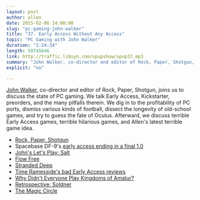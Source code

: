 ```yaml
---
layout: post
author: allen
date: 2015-02-06 14:00:00
slug: "pc-gaming-john-walker"
title: "37. Early Access Without Any Access"
topic: "PC Gaming with John Walker"
duration: "1:24:34"
length: 50745646
link: http://traffic.libsyn.com/upupshow/upup37.mp3
summary: "John Walker, co-director and editor of Rock, Paper, Shotgun, joins us to discuss the state of PC gaming. We talk Early Access, Kickstarter, preorders, and the many pitfalls therein. We dig in to the profitability of PC ports, dismiss various kinds of football, dissect the longevity of old-school games, and try to guess the fate of Oculus. Afterward, we discuss terrible Early Access games, terrible hilarious games, and Allen's latest terrible game idea."
explicit: "no"

---
```


[John Walker](http://www.twitter.com/botherer/), co-director and editor of Rock, Paper, Shotgun, joins us to discuss the state of PC gaming. We talk Early Access, Kickstarter, preorders, and the many pitfalls therein. We dig in to the profitability of PC ports, dismiss various kinds of football, dissect the longevity of old-school games, and try to guess the fate of Oculus. Afterward, we discuss terrible Early Access games, terrible hilarious games, and Allen's latest terrible game idea.

- [Rock, Paper, Shotgun](http://www.rockpapershotgun.com/)
- Spacebase DF-9's [early access ending in a final 1.0](http://www.rockpapershotgun.com/2014/09/18/double-fine-early-access-spacebase-df9/)
- [John's Let's Play: Salt](http://www.rockpapershotgun.com/2014/09/08/salt-lets-play/)
- [Flow Free](https://itunes.apple.com/ca/app/flow-free/id526641427?mt=8)
- [Stranded Deep](http://store.steampowered.com/app/313120/)
- [Time Ramesside's bad Early Access reviews](http://store.steampowered.com/app/290650/)
- [Why Didn't Everyone Play Kingdoms of Amalur?](http://www.rockpapershotgun.com/2013/02/26/why-didnt-everyone-play-kingdoms-of-amalur/)
- [Retrospective: Soldner](http://www.eurogamer.net/articles/2010-08-13-soldner-secret-wars-retrospective)
- [The Magic Circle](http://www.magiccirclegame.com/)

